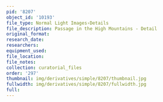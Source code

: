 ```yaml
---
pid: '8207'
object_id: '10193'
file_type: Normal Light Images›Details
file_description: Passage in the High Mountains - Detail
original_format:
research_date:
researchers:
equipment_used:
file_location:
file_notes:
collection: curatorial_files
order: '297'
thumbnail: img/derivatives/simple/8207/thumbnail.jpg
fullwidth: img/derivatives/simple/8207/fullwidth.jpg
full:
---
```

